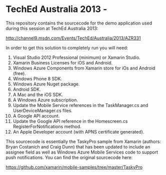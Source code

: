 TechEd Australia 2013 - 
============

This repository contains the sourcecode for the demo application used during this session at TechEd Australia 2013:

http://channel9.msdn.com/Events/TechEd/Australia/2013/AZR331

In order to get this solution to completely run you will need:

1. Visual Studio 2012 Professional (minimum) or Xamarin Studio.
2. Xamarin Business Licenses for iOS and Android.
3. Windows Azure Components from Xamarin store for iOs and Android (free).
4. Windows Phone 8 SDK.
5. Windows Azure Nuget package.
6. Android SDK.
7. A Mac and the iOS SDK.
8. A Windows Azure subscription.
9. Update the Mobile Service references in the TaskManager.cs and UserDeviceManager.cs files.
10. A Google API account.
11. Update the Google API reference in the Homescreen.cs RegisterForNotifications method.
12. An Apple Developer account (with APNS certificate generated).

This sourcecode is essentially the TaskyPro sample from Xamarin (authors: Bryan Costanich and Craig Dunn) that has been updated to include an assignee field as well as Windows Azure Mobile Services code to support push notifications.  You can find the original sourcecode here:

https://github.com/xamarin/mobile-samples/tree/master/TaskyPro